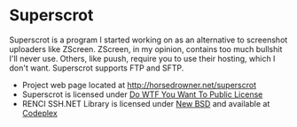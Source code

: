 # Superscrot
Superscrot is a program I started working on as an alternative to screenshot uploaders like ZScreen.
ZScreen, in my opinion, contains too much bullshit I'll never use. Others, like puush, require you
to use their hosting, which I don't want. Superscrot supports FTP and SFTP.
 
 * Project web page located at http://horsedrowner.net/superscrot
 * Superscrot is licensed under [Do WTF You Want To Public License][WTFPL]
 * RENCI SSH.NET Library is licensed under [New BSD][BSD3] and available at [Codeplex][SSHNET]
 
 [WTFPL]: http://www.tldrlegal.com/l/WTFPL
 [BSD3]: http://www.tldrlegal.com/l/BSD3
 [SSHNET]: http://sshnet.codeplex.com/